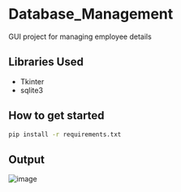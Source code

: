 # Database_Management

GUI project for managing employee details

## Libraries Used

<ul>
    <li>Tkinter</li>
    <li>sqlite3</li>
</ul>


## How to get started
```bash
pip install -r requirements.txt
```

## Output
![image](https://user-images.githubusercontent.com/77779003/177373305-8181f3f0-7983-427b-9649-aeea74ffed93.png)
